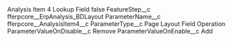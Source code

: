<?xml version="1.0" encoding="UTF-8"?>
<CustomMetadata xmlns="http://soap.sforce.com/2006/04/metadata" xmlns:xsi="http://www.w3.org/2001/XMLSchema-instance" xmlns:xsd="http://www.w3.org/2001/XMLSchema">
    <label>Analysis Item 4 Lookup Field</label>
    <protected>false</protected>
    <values>
        <field>FeatureStep__c</field>
        <value xsi:type="xsd:string">fferpcore__ErpAnalysis_BDLayout</value>
    </values>
    <values>
        <field>ParameterName__c</field>
        <value xsi:type="xsd:string">fferpcore__AnalysisItem4__c</value>
    </values>
    <values>
        <field>ParameterType__c</field>
        <value xsi:type="xsd:string">Page Layout Field Operation</value>
    </values>
    <values>
        <field>ParameterValueOnDisable__c</field>
        <value xsi:type="xsd:string">Remove</value>
    </values>
    <values>
        <field>ParameterValueOnEnable__c</field>
        <value xsi:type="xsd:string">Add</value>
    </values>
</CustomMetadata>
